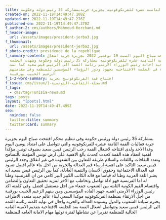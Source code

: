 ```yaml
---
title: افتتاح القمة الثامنة عشرة للفرنكوفونية بجزيرة جربةبمشاركة 35 رئيس دولة وحكومة
created-on: 2022-11-19T14:49:47.108Z
updated-on: 2022-11-19T14:49:47.276Z
published-on: 2022-11-19T14:49:47.370Z
f_author-2: cms/authors/Mahmoud-Horchani.md
f_header-image:
  url: /assets/images/president-jerba3.jpg
f_thumbnail:
  url: /assets/images/president-jerba2.jpg
f_photo-credit: presidence de la repeblique
f_summary-content: افتتحت صباح اليوم السبت 19 نوفمبر 2022 بجزيرة جربة اشغال
  القمة الثامنة عشره للفرنكوفونيه بمشاركة 35 رئيس دولة وحكومة وشهدت الجلسه
  الافتتاحية احالة رئيس الوزراء الارمني رئاسة القمة الى الرئيس قيس سعيد كما تمت
  الاشادة في الجلسة الافتتاحيه بجهود ودور الرؤساء المؤسسين للمنظمه وفي مقدمتهم
  الزعيم الحبيب بورقيبة
f_1-2-word-summary: افتتاح قمة الفرنكوفونيخ بجربة
f_issue: cms/issue/مجلة-الثقافيه-التونسية-1.md
f_tags:
  - cms/tag/Tunisia-news.md
tags: posts
layout: "[posts].html"
date: 2022-11-19T14:49:47.499Z
seo:
  noindex: false
  twitter:title: summary
  twitter:card: summary
---
```

بمشاركة 35  رئيس دولة ورئيس حكومة  وفي تنظيم محكم  افتتحت صباح اليوم بجزيرة جربة    فعاليات القمة الثامنة عشره  للفرنكوفونيه والتي تتواصل على امتداد يومين اليوم وغدا الاحد ولدى افتتاحه لاشغال القمة رحب الرئيس قيس سعيد بضيوف تونس  مؤكدا اهمية انعقاد هذه القمة كحدث كحدث بالغ الاهمية على ارض تونس المؤمنة بالتسامح وتعدد الثقافات واللغات والسلام طريقة للتعاون بين الشعوب في غير انغلاق وجدد الرئيس قيس سعيد التاكيد على اهمية ارساء قيم العدالة والحرية من اجل بناء عالم افضل تسود فيه العدالة الاجتماعية وحقوق الانسان والتنمية العادلة. كما بين الرئيس قيس سعيد انه يعتبر اللغة العربية وطنا له قياسا مع قاله الكاتب الكبير البير كامي من ان الفرنسية وطنا له  اما الفرنسية فهو اداة تواصل وتخاطب مع الاخر لمزيد تحقيق التعاون والتضامن واقتسام القيم الكونية الثابته بين  الشعوب جمعاء من اجل مستقبل افضل. وفي كلمته اكد رئيس الوزراء الارمني اهميه جهود القاده المؤسسين ومن بينهم الزعيم الحبيب بورقيبة من اجل الارتقاء بمنظمة الفرنكوفونيه موكدا السعي لبناء عالم جديد متعدد الاطراف يحترم سيادة الشعوب والدول وتسوده العدالة والحرية واحال في نهاية كلمته رئاسة القمة الى الرئيس قيس سعيد وتتواصل اشغال القمة بعد الجلسه الافتتاحية بتقديم الامينة العامه الحالية للمنظمة تقريرا عن نشاطها  لفترة توليها مهام الامانة العامه للمنظمة